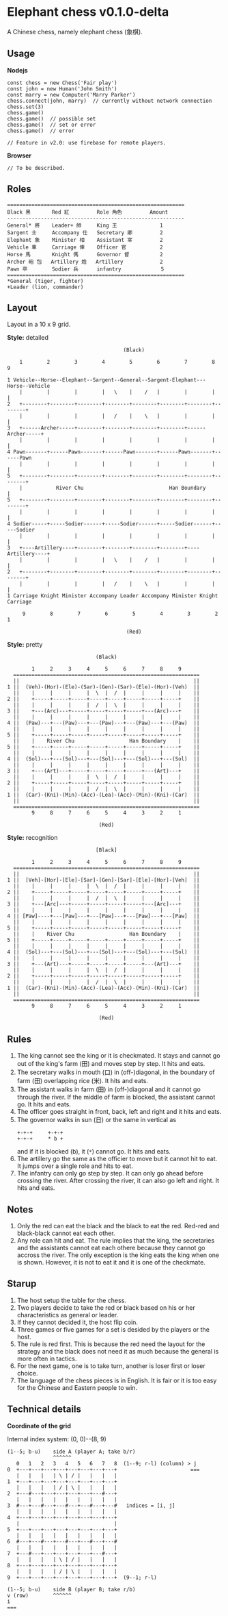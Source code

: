 # Elephant chess v0.1.0-delta
A Chinese chess, namely elephant chess (象棋).


## Usage

**Nodejs**
```
const chess = new Chess('Fair play')
const john = new Human('John Smith')
const marry = new Computer('Marry Parker')
chess.connect(john, marry)  // currently without network connection
chess.set(3)
chess.game()
chess.game()  // possible set
chess.game()  // set or error
chess.game()  // error

// Feature in v2.0: use firebase for remote players.
```

**Browser**
```
// To be described.
```


## Roles
```
==========================================================
Black 黑       Red 紅         Role 角色         Amount
----------------------------------------------------------
General* 將    Leader+ 帥     King 王              1
Sargent 士     Accompany 仕   Secretary 卿         2
Elephant 象    Minister 相    Assistant 宰         2
Vehicle 車     Carriage 俥    Officer 官           2
Horse 馬       Knight 傌      Governor 督          2
Archer 砲 包   Artillery 炮   Artillery            2
Pawn 卒        Sodier 兵      infantry             5
==========================================================
*General (tiger, fighter)
+Leader (lion, commander)
```


## Layout

Layout in a 10 x 9 grid.

**Style:** detailed

```
                                      (Black)

    1        2        3        4        5        6        7        8        9

1 Vehicle--Horse--Elephant--Sargent--General--Sargent-Elephant---Horse--Vehicle
    |        |        |        |   \    |    /   |        |        |        |
2   +--------+--------+--------+--------+--------+--------+--------+--------+
    |        |        |        |   /    |    \   |        |        |        |
3   +------Archer-----+--------+--------+--------+--------+------Archer-----+
    |        |        |        |        |        |        |        |        |
4 Pawn-------+------Pawn-------+------Pawn-------+------Pawn-------+------Pawn
    |        |        |        |        |        |        |        |        |
5   +--------+--------+--------+--------+--------+--------+--------+--------+
    |           River Chu                            Han Boundary           |
5   +--------+--------+--------+--------+--------+--------+--------+--------+
    |        |        |        |        |        |        |        |        |
4 Sodier-----+-----Sodier------+-----Sodier------+-----Sodier------+-----Sodier
    |        |        |        |        |        |        |        |        |
3   +----Artillery----+--------+--------+--------+--------+----Artillery----+
    |        |        |        |   \    |    /   |        |        |        |
2   +--------+--------+--------+--------+--------+--------+--------+--------+
    |        |        |        |   /    |    \   |        |        |        |
1 Carriage Knight Minister Accompany Leader Accompany Minister Knight Carriage

     9        8        7        6        5        4        3        2        1

                                       (Red)
```

**Style:** pretty

```
                             (Black)

        1     2     3     4     5     6     7     8     9
  =============================================================
  ||                                                         ||
1 ||  (Veh)-(Hor)-(Ele)-(Sar)-(Gen)-(Sar)-(Ele)-(Hor)-(Veh)  ||
  ||    |     |     |     |  \  |  /  |     |     |     |    ||
2 ||    +-----+-----+-----+-----+-----+-----+-----+-----+    ||
  ||    |     |     |     |  /  |  \  |     |     |     |    ||
3 ||    +---(Arc)---+-----+-----+-----+-----+---(Arc)---+    ||
  ||    |     |     |     |     |     |     |     |     |    ||
4 ||  (Paw)---+---(Paw)---+---(Paw)---+---(Paw)---+---(Paw)  ||
  ||    |     |     |     |     |     |     |     |     |    ||
5 ||    +-----+-----+-----+-----+-----+-----+-----+-----+    ||
  ||    |    River Chu                  Han Boundary    |    ||
5 ||    +-----+-----+-----+-----+-----+-----+-----+-----+    ||
  ||    |     |     |     |     |     |     |     |     |    ||
4 ||  (Sol)---+---(Sol)---+---(Sol)---+---(Sol)---+---(Sol)  ||
  ||    |     |     |     |     |     |     |     |     |    ||
3 ||    +---(Art)---+-----+-----+-----+-----+---(Art)---+    ||
  ||    |     |     |     |  \  |  /  |     |     |     |    ||
2 ||    +-----+-----+-----+-----+-----+-----+-----+-----+    ||
  ||    |     |     |     |  /  |  \  |     |     |     |    ||
1 ||  (Car)-(Kni)-(Min)-(Acc)-(Lea)-(Acc)-(Min)-(Kni)-(Car)  ||
  ||                                                         ||
  =============================================================
        9     8     7     6     5     4     3     2     1

                              (Red)
```

**Style:** recognition

```
                             [Black]

        1     2     3     4     5     6     7     8     9
  =============================================================
  ||                                                         ||
1 ||  [Veh]-[Hor]-[Ele]-[Sar]-[Gen]-[Sar]-[Ele]-[Hor]-[Veh]  ||
  ||    |     |     |     |  \  |  /  |     |     |     |    ||
2 ||    +-----+-----+-----+-----+-----+-----+-----+-----+    ||
  ||    |     |     |     |  /  |  \  |     |     |     |    ||
3 ||    +---[Arc]---+-----+-----+-----+-----+---[Arc]---+    ||
  ||    |     |     |     |     |     |     |     |     |    ||
4 || [Paw]----+---[Paw]---+---[Paw]---+---[Paw]---+---[Paw]  ||
  ||    |     |     |     |     |     |     |     |     |    ||
5 ||    +-----+-----+-----+-----+-----+-----+-----+-----+    ||
  ||    |    River Chu                  Han Boundary    |    ||
5 ||    +-----+-----+-----+-----+-----+-----+-----+-----+    ||
  ||    |     |     |     |     |     |     |     |     |    ||
4 ||  (Sol)---+---(Sol)---+---(Sol)---+---(Sol)---+---(Sol)  ||
  ||    |     |     |     |     |     |     |     |     |    ||
3 ||    +---(Art)---+-----+-----+-----+-----+---(Art)---+    ||
  ||    |     |     |     |  \  |  /  |     |     |     |    ||
2 ||    +-----+-----+-----+-----+-----+-----+-----+-----+    ||
  ||    |     |     |     |  /  |  \  |     |     |     |    ||
1 ||  (Car)-(Kni)-(Min)-(Acc)-(Lea)-(Acc)-(Min)-(Kni)-(Car)  ||
  ||                                                         ||
  =============================================================
        9     8     7     6     5     4     3     2     1

                              (Red)
```


## Rules
1. The king cannot see the king or it is checkmated. It stays and cannot go out
   of the king's farm (田) and moves step by step. It hits and eats.
2. The secretary walks in mouth (口) in (off-)diagonal, in the boundary of
   farm (田) overlapping rice (米). It hits and eats.
3. The assistant walks in farm (田) in (off-)diagonal and it cannot go through
   the river. If the middle of farm is blocked, the assistant cannot go.
   It hits and eats.
4. The officer goes straight in front, back, left and right and it hits and eats.
5. The governor walks in sun (日) or the same in vertical as
   ```
   +-+-+     +-+-+
   +-+-+     * b +
   ```
   and if it is blocked (b), it (`*`) cannot go. It hits and eats.
6. The artillery go the same as the officier to move but it cannot hit to eat.
   It jumps over a single role and hits to eat.
7. The infantry can only go step by step. It can only go ahead before crossing
   the river. After crossing the river, it can also go left and right. It hits
   and eats.


## Notes
1. Only the red can eat the black and the black to eat the red. Red-red and
   black-black cannot eat each other.
2. Any role can hit and eat. The rule implies that the king, the secretaries
   and the assistants cannot eat each othere because they cannot go accross
   the river. The only exception is the king eats the king when one is shown.
   However, it is not to eat it and it is one of the checkmate.


## Starup
1. The host setup the table for the chess.
2. Two players decide to take the red or black based on his or her
   characteristics as general or leader.
3. If they cannot decided it, the host flip coin.
4. Three games or five games for a set is desided by the players or the host.
5. The rule is red first. This is because the red need the layout for the
   strategy and the black does not need it as much because the general is more
   often in tactics.
6. For the next game, one is to take turn, another is loser first or loser
   choice.
7. The language of the chess pieces is in English. It is fair or it is too easy
   for the Chinese and Eastern people to win.


## Technical details

**Coordinate of the grid**

Internal index system: (0, 0)--(8, 9)
```
(1--5; b-u)    side A (player A; take b/r)
               ^^^^^^
   0   1   2   3   4   5   6   7   8  (1--9; r-l) (column) > j
0  +---+---+---+---+---+---+---+---+                        ===
   |   |   |   | \ | / |   |   |   |
1  +---+---+---+---+---+---+---+---+
   |   |   |   | / | \ |   |   |   |
2  +---#---+---+---+---+---+---#---+
   |   |   |   |   |   |   |   |   |
3  #---+---#---+---#---+---#---+---#   indices = [i, j]
   |   |   |   |   |   |   |   |   |
4  +---+---+---+---+---+---+---+---+
   |                               |
5  +---+---+---+---+---+---+---+---+
   |   |   |   |   |   |   |   |   |
6  #---+---#---+---#---+---#---+---#
   |   |   |   |   |   |   |   |   |
7  +---#---+---+---+---+---+---#---+
   |   |   |   | \ | / |   |   |   |
8  +---+---+---+---+---+---+---+---+
   |   |   |   | / | \ |   |   |   |
9  +---+---+---+---+---+---+---+---+  (9--1; r-l)

(1--5; b-u)    side B (player B; take r/b)
v (row)        ^^^^^^
i
===
```
